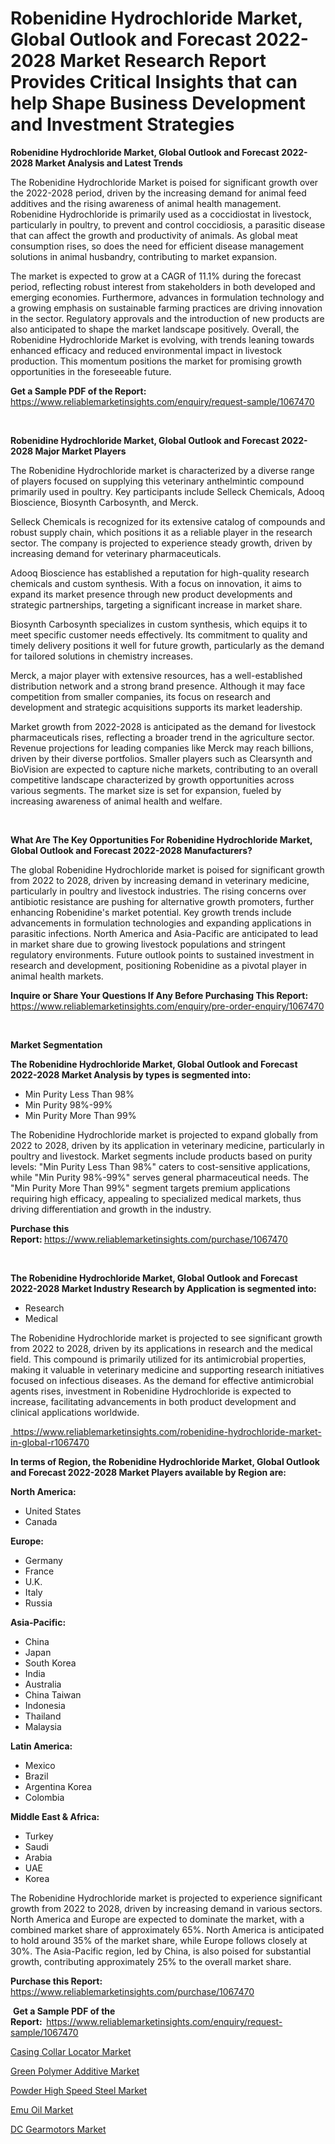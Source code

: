 <p><h1>Robenidine Hydrochloride Market, Global Outlook and Forecast 2022-2028 Market Research Report Provides Critical Insights that can help Shape Business Development and Investment Strategies</h1></p><p><strong>Robenidine Hydrochloride Market, Global Outlook and Forecast 2022-2028 Market Analysis and Latest Trends</strong></p>
<p><p>The Robenidine Hydrochloride Market is poised for significant growth over the 2022-2028 period, driven by the increasing demand for animal feed additives and the rising awareness of animal health management. Robenidine Hydrochloride is primarily used as a coccidiostat in livestock, particularly in poultry, to prevent and control coccidiosis, a parasitic disease that can affect the growth and productivity of animals. As global meat consumption rises, so does the need for efficient disease management solutions in animal husbandry, contributing to market expansion.</p><p>The market is expected to grow at a CAGR of 11.1% during the forecast period, reflecting robust interest from stakeholders in both developed and emerging economies. Furthermore, advances in formulation technology and a growing emphasis on sustainable farming practices are driving innovation in the sector. Regulatory approvals and the introduction of new products are also anticipated to shape the market landscape positively. Overall, the Robenidine Hydrochloride Market is evolving, with trends leaning towards enhanced efficacy and reduced environmental impact in livestock production. This momentum positions the market for promising growth opportunities in the foreseeable future.</p></p>
<p><strong>Get a Sample PDF of the Report:&nbsp;</strong> <a href="https://www.reliablemarketinsights.com/enquiry/request-sample/1067470">https://www.reliablemarketinsights.com/enquiry/request-sample/1067470</a></p>
<p>&nbsp;</p>
<p><strong>Robenidine Hydrochloride Market, Global Outlook and Forecast 2022-2028 Major Market Players</strong></p>
<p><p>The Robenidine Hydrochloride market is characterized by a diverse range of players focused on supplying this veterinary anthelmintic compound primarily used in poultry. Key participants include Selleck Chemicals, Adooq Bioscience, Biosynth Carbosynth, and Merck. </p><p>Selleck Chemicals is recognized for its extensive catalog of compounds and robust supply chain, which positions it as a reliable player in the research sector. The company is projected to experience steady growth, driven by increasing demand for veterinary pharmaceuticals. </p><p>Adooq Bioscience has established a reputation for high-quality research chemicals and custom synthesis. With a focus on innovation, it aims to expand its market presence through new product developments and strategic partnerships, targeting a significant increase in market share.</p><p>Biosynth Carbosynth specializes in custom synthesis, which equips it to meet specific customer needs effectively. Its commitment to quality and timely delivery positions it well for future growth, particularly as the demand for tailored solutions in chemistry increases.</p><p>Merck, a major player with extensive resources, has a well-established distribution network and a strong brand presence. Although it may face competition from smaller companies, its focus on research and development and strategic acquisitions supports its market leadership.</p><p>Market growth from 2022-2028 is anticipated as the demand for livestock pharmaceuticals rises, reflecting a broader trend in the agriculture sector. Revenue projections for leading companies like Merck may reach billions, driven by their diverse portfolios. Smaller players such as Clearsynth and BioVision are expected to capture niche markets, contributing to an overall competitive landscape characterized by growth opportunities across various segments. The market size is set for expansion, fueled by increasing awareness of animal health and welfare.</p></p>
<p>&nbsp;</p>
<p><strong>What Are The Key Opportunities For Robenidine Hydrochloride Market, Global Outlook and Forecast 2022-2028 Manufacturers?</strong></p>
<p><p>The global Robenidine Hydrochloride market is poised for significant growth from 2022 to 2028, driven by increasing demand in veterinary medicine, particularly in poultry and livestock industries. The rising concerns over antibiotic resistance are pushing for alternative growth promoters, further enhancing Robenidine's market potential. Key growth trends include advancements in formulation technologies and expanding applications in parasitic infections. North America and Asia-Pacific are anticipated to lead in market share due to growing livestock populations and stringent regulatory environments. Future outlook points to sustained investment in research and development, positioning Robenidine as a pivotal player in animal health markets.</p></p>
<p><strong>Inquire or Share Your Questions If Any Before Purchasing This Report:</strong> <a href="https://www.reliablemarketinsights.com/enquiry/pre-order-enquiry/1067470">https://www.reliablemarketinsights.com/enquiry/pre-order-enquiry/1067470</a></p>
<p>&nbsp;</p>
<p><strong>Market Segmentation</strong></p>
<p><strong>The Robenidine Hydrochloride Market, Global Outlook and Forecast 2022-2028 Market Analysis by types is segmented into:</strong></p>
<p><ul><li>Min Purity Less Than 98%</li><li>Min Purity 98%-99%</li><li>Min Purity More Than 99%</li></ul></p>
<p><p>The Robenidine Hydrochloride market is projected to expand globally from 2022 to 2028, driven by its application in veterinary medicine, particularly in poultry and livestock. Market segments include products based on purity levels: "Min Purity Less Than 98%" caters to cost-sensitive applications, while "Min Purity 98%-99%" serves general pharmaceutical needs. The "Min Purity More Than 99%" segment targets premium applications requiring high efficacy, appealing to specialized medical markets, thus driving differentiation and growth in the industry.</p></p>
<p><strong>Purchase this Report:&nbsp;</strong><a href="https://www.reliablemarketinsights.com/purchase/1067470">https://www.reliablemarketinsights.com/purchase/1067470</a></p>
<p>&nbsp;</p>
<p><strong>The Robenidine Hydrochloride Market, Global Outlook and Forecast 2022-2028 Market Industry Research by Application is segmented into:</strong></p>
<p><ul><li>Research</li><li>Medical</li></ul></p>
<p><p>The Robenidine Hydrochloride market is projected to see significant growth from 2022 to 2028, driven by its applications in research and the medical field. This compound is primarily utilized for its antimicrobial properties, making it valuable in veterinary medicine and supporting research initiatives focused on infectious diseases. As the demand for effective antimicrobial agents rises, investment in Robenidine Hydrochloride is expected to increase, facilitating advancements in both product development and clinical applications worldwide.</p></p>
<p><a href="https://www.reliablemarketinsights.com/robenidine-hydrochloride-market-in-global-r1067470">&nbsp;https://www.reliablemarketinsights.com/robenidine-hydrochloride-market-in-global-r1067470</a></p>
<p><strong>In terms of Region, the Robenidine Hydrochloride Market, Global Outlook and Forecast 2022-2028 Market Players available by Region are:</strong></p>
<p>
    <p> <strong> North America: </strong>
        <ul>
            <li>United States</li>
            <li>Canada</li>
        </ul>
        </p> 
    <p> <strong> Europe: </strong>
        <ul>
            <li>Germany</li>
            <li>France</li>
            <li>U.K.</li>
            <li>Italy</li>
            <li>Russia</li>
        </ul>
        </p> 
    <p> <strong> Asia-Pacific: </strong>
        <ul>
            <li>China</li>
            <li>Japan</li>
            <li>South Korea</li>
            <li>India</li>
            <li>Australia</li>
            <li>China Taiwan</li>
            <li>Indonesia</li>
            <li>Thailand</li>
            <li>Malaysia</li>
        </ul>
        </p> 
    <p> <strong> Latin America: </strong>
        <ul>
            <li>Mexico</li>
            <li>Brazil</li>
            <li>Argentina Korea</li>
            <li>Colombia</li>
        </ul>
        </p> 
    <p> <strong> Middle East & Africa: </strong>
        <ul>
            <li>Turkey</li>
            <li>Saudi</li>
            <li>Arabia</li>
            <li>UAE</li>
            <li>Korea</li>
        </ul>
    </p>
    </p>
<p><p>The Robenidine Hydrochloride market is projected to experience significant growth from 2022 to 2028, driven by increasing demand in various sectors. North America and Europe are expected to dominate the market, with a combined market share of approximately 65%. North America is anticipated to hold around 35% of the market share, while Europe follows closely at 30%. The Asia-Pacific region, led by China, is also poised for substantial growth, contributing approximately 25% to the overall market share.</p></p>
<p><strong>Purchase this Report: </strong><a href="https://www.reliablemarketinsights.com/purchase/1067470">https://www.reliablemarketinsights.com/purchase/1067470</a></p>
<p>&nbsp;<strong>Get a Sample PDF of the Report:&nbsp;&nbsp;</strong><a href="https://www.reliablemarketinsights.com/enquiry/request-sample/1067470">https://www.reliablemarketinsights.com/enquiry/request-sample/1067470</a></p>
<p><strong></strong></p>
<p><p><a href="https://www.linkedin.com/pulse/casing-collar-locator-market-size-type-wireless-locatormechanical-gqxef?trackingId=ix2nA7LfTau%2BfZyHGp3%2Bbw%3D%3D">Casing Collar Locator Market</a></p><p><a href="https://issuu.com/reportprime-2/docs/green-polymer-additive-market-size-_7a44a10f98cf11">Green Polymer Additive Market</a></p><p><a href="https://medium.com/@caraleeh23/this-report-aims-to-provide-a-comprehensive-presentation-of-the-global-market-for-powder-high-speed-9d0f35fd9ee5">Powder High Speed Steel Market</a></p><p><a href="https://issuu.com/reportprime-2/docs/emu-oil-market-size-2030.pptx_3bca902f0d0831">Emu Oil Market</a></p><p><a href="https://www.linkedin.com/pulse/global-dc-gearmotors-market-trends-insights-growth-opportunities-t2ixf?trackingId=q0alb3k8T4eFkGXOhldjZg%3D%3D">DC Gearmotors Market</a></p></p>